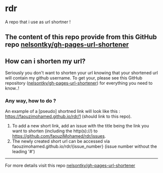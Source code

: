 # rdr
A repo that i use as url shortner !
## The content of this repo provide from this GitHub repo [nelsontky/gh-pages-url-shortener](https://github.com/nelsontky/gh-pages-url-shortener)  
## How can i shorten my url?
Seriously you don't want to shorten your url knowing that your shortened url will contain my github username. 
To get your, please see this GitHub repository ([nelsontky/gh-pages-url-shortener](https://github.com/nelsontky/gh-pages-url-shortener)) for everything you need to know..!

### Any way, how to do ?
An example of a [pseudo] shortned link will look like this : https://faouzimohamed.github.io/rdr/1 (should link to this repo).
1. To add a new short link, add an issue with the title being the link you want to shorten (including the http(s)://) to https://github.com/faouziMohamed/rdr/issues.
1. The newly created short url can be accessed via faouzimohamed.github.io/rdr/{issue_number} (issue number without the leading '#')

--------------------
For more details visit this repo [nelsontky/gh-pages-url-shortener](https://github.com/nelsontky/gh-pages-url-shortener)
